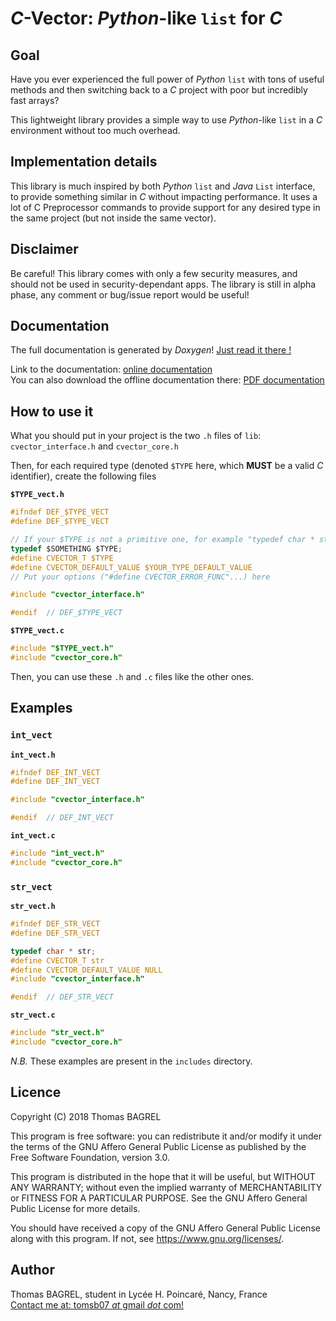 # *C*-Vector: *Python*-like `list` for *C*

## Goal

Have you ever experienced the full power of *Python* `list` with tons of useful methods and then switching back to a *C* project with poor but incredibly 
fast arrays?

This lightweight library provides a simple way to use *Python*-like `list` in a *C* environment without too much overhead.

## Implementation details

This library is much inspired by both *Python* `list` and *Java* `List` interface, to provide something similar in *C* without impacting performance.
It uses a lot of C Preprocessor commands to provide support for any desired 
type in the same project (but not inside the same vector).

## Disclaimer

Be careful! This library comes with only a few security measures, and should not be used in security-dependant apps. The library is still in alpha 
phase, any comment or bug/issue report would be useful!

## Documentation

The full documentation is generated by *Doxygen*! [Just read it there !](http://tbagrel1.github.io/cvector/docs/html/index.html)

Link to the documentation: [online documentation](http://tbagrel1.github.io/cvector/docs/html/index.html)  
You can also download the offline documentation there: [PDF documentation](http://tbagrel1.github.io/cvector/docs/latex/refman.pdf)

## How to use it

What you should put in your project is the two `.h` files of `lib`: 
`cvector_interface.h` and `cvector_core.h`

Then, for each required type (denoted `$TYPE` here, which **MUST** be a 
valid *C* identifier), create the following files

**`$TYPE_vect.h`**

```c
#ifndef DEF_$TYPE_VECT
#define DEF_$TYPE_VECT

// If your $TYPE is not a primitive one, for example "typedef char * str;"
typedef $SOMETHING $TYPE;
#define CVECTOR_T $TYPE
#define CVECTOR_DEFAULT_VALUE $YOUR_TYPE_DEFAULT_VALUE
// Put your options ("#define CVECTOR_ERROR_FUNC"...) here

#include "cvector_interface.h"

#endif  // DEF_$TYPE_VECT
```
**`$TYPE_vect.c`**

```c
#include "$TYPE_vect.h"
#include "cvector_core.h"
```

Then, you can use these `.h` and `.c` files like the other ones.

## Examples

### `int_vect`

**`int_vect.h`**

```c
#ifndef DEF_INT_VECT
#define DEF_INT_VECT

#include "cvector_interface.h"

#endif  // DEF_INT_VECT
```

**`int_vect.c`**

```c
#include "int_vect.h"
#include "cvector_core.h"
```

### `str_vect`

**`str_vect.h`**

```c
#ifndef DEF_STR_VECT
#define DEF_STR_VECT

typedef char * str;
#define CVECTOR_T str
#define CVECTOR_DEFAULT_VALUE NULL
#include "cvector_interface.h"

#endif  // DEF_STR_VECT
```

**`str_vect.c`**

```c
#include "str_vect.h"
#include "cvector_core.h"
```

*N.B.* These examples are present in the `includes` directory.

## Licence

Copyright (C) 2018 Thomas BAGREL

This program is free software: you can redistribute it and/or modify it
under the terms of the GNU Affero General Public License as published by
the Free Software Foundation, version 3.0.

This program is distributed in the hope that it will be useful, but WITHOUT
ANY WARRANTY; without even the implied warranty of MERCHANTABILITY or
FITNESS FOR A PARTICULAR PURPOSE. See the GNU Affero General Public License
for more details.

You should have received a copy of the GNU Affero General Public License
along with this program. If not, see <https://www.gnu.org/licenses/>.

## Author

Thomas BAGREL, student in Lycée H. Poincaré, Nancy, France  
[Contact me at: tomsb07 _at_ gmail _dot_ com!](mailto:tomsb07@gmail.com)
